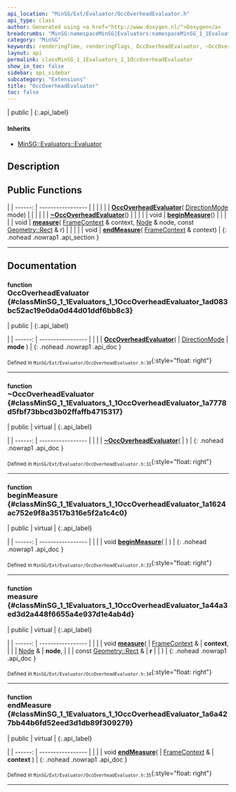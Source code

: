 ```yaml
---
api_location: "MinSG/Ext/Evaluator/OccOverheadEvaluator.h"
api_type: class
author: Generated using <a href="http://www.doxygen.nl/">Doxygen</a>
breadcrumbs: "MinSG:namespaceMinSG|Evaluators:namespaceMinSG_1_1Evaluators"
category: "MinSG"
keywords: renderingTime, renderingFlags, OccOverheadEvaluator, ~OccOverheadEvaluator, beginMeasure, measure, endMeasure
layout: api
permalink: classMinSG_1_1Evaluators_1_1OccOverheadEvaluator
show_in_toc: false
sidebar: api_sidebar
subcategory: "Extensions"
title: "OccOverheadEvaluator"
toc: false
---
```


| public |
{:.api_label}

#### Inherits

* [MinSG::Evaluators::Evaluator](classMinSG_1_1Evaluators_1_1Evaluator)


## Description





## Public Functions

|
| ------: | ----------------- |
|  | |
|  | **[OccOverheadEvaluator](#classMinSG_1_1Evaluators_1_1OccOverheadEvaluator_1ad083bc52ac19e0da0d44d01ddf6bb8c3)**( [DirectionMode](classMinSG_1_1Evaluators_1_1Evaluator#classMinSG_1_1Evaluators_1_1Evaluator_1addbbec5e92458641beb8a715f7904b1b)  mode) |
|  | |
|  | **[~OccOverheadEvaluator](#classMinSG_1_1Evaluators_1_1OccOverheadEvaluator_1a7778d5fbf73bbcd3b02ffaffb4715317)**() |
|  | |
| void | **[beginMeasure](#classMinSG_1_1Evaluators_1_1OccOverheadEvaluator_1a1624ac752e9f8a3517b316e5f2a1c4c0)**() |
|  | |
| void | **[measure](#classMinSG_1_1Evaluators_1_1OccOverheadEvaluator_1a44a3ed3d2a448f6655a4e937d1e4ab4d)**( [FrameContext](classMinSG_1_1FrameContext) & context,  [Node](classMinSG_1_1Node) & node, const [Geometry::Rect](namespaceGeometry#namespaceGeometry_1acedeea2f6bddd99f077df6f73901a875) & r) |
|  | |
| void | **[endMeasure](#classMinSG_1_1Evaluators_1_1OccOverheadEvaluator_1a6a427bb44b6fd52eed3d1db89f309279)**( [FrameContext](classMinSG_1_1FrameContext) & context) |
{: .nohead .nowrap1 .api_section }


-------------------------------------------------------------------

## Documentation

### <small>function</small><br/> OccOverheadEvaluator {#classMinSG_1_1Evaluators_1_1OccOverheadEvaluator_1ad083bc52ac19e0da0d44d01ddf6bb8c3}

| public |
{:.api_label}

|
| ------: | ----------------- |
|  |
|  **[OccOverheadEvaluator](#classMinSG_1_1Evaluators_1_1OccOverheadEvaluator_1ad083bc52ac19e0da0d44d01ddf6bb8c3)**( |  [DirectionMode](classMinSG_1_1Evaluators_1_1Evaluator#classMinSG_1_1Evaluators_1_1Evaluator_1addbbec5e92458641beb8a715f7904b1b)  | **mode** ) |
{: .nohead .nowrap1 .api_doc }





<sub>Defined in `MinSG/Ext/Evaluator/OccOverheadEvaluator.h:30`</sub>{:style="float: right"}

-------------------------------------------------------------------

### <small>function</small><br/> ~OccOverheadEvaluator {#classMinSG_1_1Evaluators_1_1OccOverheadEvaluator_1a7778d5fbf73bbcd3b02ffaffb4715317}

| public | virtual |
{:.api_label}

|
| ------: | ----------------- |
|  |
|  **[~OccOverheadEvaluator](#classMinSG_1_1Evaluators_1_1OccOverheadEvaluator_1a7778d5fbf73bbcd3b02ffaffb4715317)**( |  ) |
{: .nohead .nowrap1 .api_doc }





<sub>Defined in `MinSG/Ext/Evaluator/OccOverheadEvaluator.h:31`</sub>{:style="float: right"}

-------------------------------------------------------------------

### <small>function</small><br/> beginMeasure {#classMinSG_1_1Evaluators_1_1OccOverheadEvaluator_1a1624ac752e9f8a3517b316e5f2a1c4c0}

| public | virtual |
{:.api_label}

|
| ------: | ----------------- |
|  |
| void **[beginMeasure](#classMinSG_1_1Evaluators_1_1OccOverheadEvaluator_1a1624ac752e9f8a3517b316e5f2a1c4c0)**( |  ) |
{: .nohead .nowrap1 .api_doc }





<sub>Defined in `MinSG/Ext/Evaluator/OccOverheadEvaluator.h:33`</sub>{:style="float: right"}

-------------------------------------------------------------------

### <small>function</small><br/> measure {#classMinSG_1_1Evaluators_1_1OccOverheadEvaluator_1a44a3ed3d2a448f6655a4e937d1e4ab4d}

| public | virtual |
{:.api_label}

|
| ------: | ----------------- |
|  |
| void **[measure](#classMinSG_1_1Evaluators_1_1OccOverheadEvaluator_1a44a3ed3d2a448f6655a4e937d1e4ab4d)**( |  [FrameContext](classMinSG_1_1FrameContext) & | **context**, |
| |  [Node](classMinSG_1_1Node) & | **node**, |
| | const [Geometry::Rect](namespaceGeometry#namespaceGeometry_1acedeea2f6bddd99f077df6f73901a875) & | **r** |
|   ) |
{: .nohead .nowrap1 .api_doc }





<sub>Defined in `MinSG/Ext/Evaluator/OccOverheadEvaluator.h:34`</sub>{:style="float: right"}

-------------------------------------------------------------------

### <small>function</small><br/> endMeasure {#classMinSG_1_1Evaluators_1_1OccOverheadEvaluator_1a6a427bb44b6fd52eed3d1db89f309279}

| public | virtual |
{:.api_label}

|
| ------: | ----------------- |
|  |
| void **[endMeasure](#classMinSG_1_1Evaluators_1_1OccOverheadEvaluator_1a6a427bb44b6fd52eed3d1db89f309279)**( |  [FrameContext](classMinSG_1_1FrameContext) & | **context** ) |
{: .nohead .nowrap1 .api_doc }





<sub>Defined in `MinSG/Ext/Evaluator/OccOverheadEvaluator.h:35`</sub>{:style="float: right"}

-------------------------------------------------------------------

